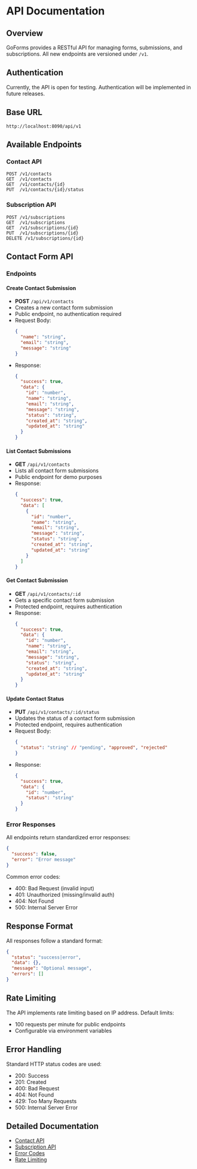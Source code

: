 # API Documentation

## Overview

GoForms provides a RESTful API for managing forms, submissions, and subscriptions. All new endpoints are versioned under `/v1`.

## Authentication

Currently, the API is open for testing. Authentication will be implemented in future releases.

## Base URL

```plaintext
http://localhost:8090/api/v1
```

## Available Endpoints

### Contact API

```http
POST /v1/contacts
GET  /v1/contacts
GET  /v1/contacts/{id}
PUT  /v1/contacts/{id}/status
```

### Subscription API

```http
POST /v1/subscriptions
GET  /v1/subscriptions
GET  /v1/subscriptions/{id}
PUT  /v1/subscriptions/{id}
DELETE /v1/subscriptions/{id}
```

## Contact Form API

### Endpoints

#### Create Contact Submission
- **POST** `/api/v1/contacts`
- Creates a new contact form submission
- Public endpoint, no authentication required
- Request Body:
  ```json
  {
    "name": "string",
    "email": "string",
    "message": "string"
  }
  ```
- Response:
  ```json
  {
    "success": true,
    "data": {
      "id": "number",
      "name": "string",
      "email": "string",
      "message": "string",
      "status": "string",
      "created_at": "string",
      "updated_at": "string"
    }
  }
  ```

#### List Contact Submissions
- **GET** `/api/v1/contacts`
- Lists all contact form submissions
- Public endpoint for demo purposes
- Response:
  ```json
  {
    "success": true,
    "data": [
      {
        "id": "number",
        "name": "string",
        "email": "string",
        "message": "string",
        "status": "string",
        "created_at": "string",
        "updated_at": "string"
      }
    ]
  }
  ```

#### Get Contact Submission
- **GET** `/api/v1/contacts/:id`
- Gets a specific contact form submission
- Protected endpoint, requires authentication
- Response:
  ```json
  {
    "success": true,
    "data": {
      "id": "number",
      "name": "string",
      "email": "string",
      "message": "string",
      "status": "string",
      "created_at": "string",
      "updated_at": "string"
    }
  }
  ```

#### Update Contact Status
- **PUT** `/api/v1/contacts/:id/status`
- Updates the status of a contact form submission
- Protected endpoint, requires authentication
- Request Body:
  ```json
  {
    "status": "string" // "pending", "approved", "rejected"
  }
  ```
- Response:
  ```json
  {
    "success": true,
    "data": {
      "id": "number",
      "status": "string"
    }
  }
  ```

### Error Responses

All endpoints return standardized error responses:
```json
{
  "success": false,
  "error": "Error message"
}
```

Common error codes:
- 400: Bad Request (invalid input)
- 401: Unauthorized (missing/invalid auth)
- 404: Not Found
- 500: Internal Server Error

## Response Format

All responses follow a standard format:

```json
{
  "status": "success|error",
  "data": {},
  "message": "Optional message",
  "errors": []
}
```

## Rate Limiting

The API implements rate limiting based on IP address. Default limits:

- 100 requests per minute for public endpoints
- Configurable via environment variables

## Error Handling

Standard HTTP status codes are used:

- 200: Success
- 201: Created
- 400: Bad Request
- 404: Not Found
- 429: Too Many Requests
- 500: Internal Server Error

## Detailed Documentation

- [Contact API](./contact.md)
- [Subscription API](./subscription.md)
- [Error Codes](./errors.md)
- [Rate Limiting](./rate-limiting.md)
